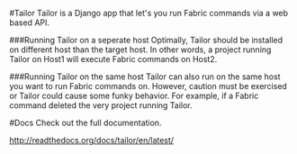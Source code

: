 #Tailor
Tailor is a Django app that let's you run Fabric commands via a web based API.

###Running Tailor on a seperate host
Optimally, Tailor should be installed on different host than the target host.  In other words, a project running Tailor on Host1 will execute Fabric commands on Host2.

###Running Tailor on the same host
Tailor can also run on the same host you want to run Fabric commands on.  However, caution must be exercised or Tailor could cause some funky behavior. For example, if a Fabric command deleted the very project running Tailor.

#Docs
Check out the full documentation.

http://readthedocs.org/docs/tailor/en/latest/